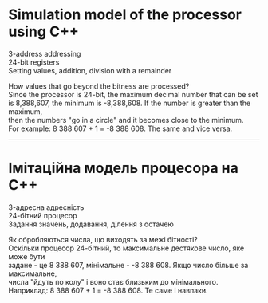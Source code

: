 # Simulation model of the processor using C++

3-address addressing <br/>
24-bit registers <br/>
Setting values, addition, division with a remainder <br/>

How values that go beyond the bitness are processed? <br/>
Since the processor is 24-bit, the maximum decimal number that can be set <br/>
is 8,388,607, the minimum is -8,388,608. If the number is greater than the maximum, <br/>
then the numbers "go in a circle" and it becomes close to the minimum. <br/>
For example: 8 388 607 + 1 = -8 388 608. The same and vice versa. <br/>

-----------------------------------------------------------------------------

# Імітаційна модель процесора на C++

3-адресна адресність <br/>
24-бітний процесор <br/>
Задання значень, додавання, ділення з остачею <br/>

Як обробляються числа, що виходять за межі бітності? <br/>
Оскільки процесор 24-бітний, то максимальне дестякове число, яке може бути <br/>
задане - це 8 388 607, мінімальне - -8 388 608. Якщо число більше за максимальне, <br/>
числа "йдуть по колу" і воно стає близьким до мінімального. <br/>
Наприклад: 8 388 607 + 1 = -8 388 608. Те саме і навпаки. <br/>
